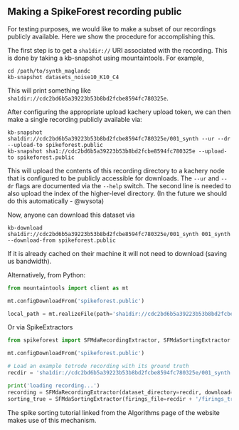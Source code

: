 ## Making a SpikeForest recording public

For testing purposes, we would like to make a subset of our recordings
publicly available. Here we show the procedure for accomplishing this.

The first step is to get a `sha1dir://` URI associated with the recording. This is done
by taking a kb-snapshot using mountaintools. For example,

```
cd /path/to/synth_maglandc
kb-snapshot datasets_noise10_K10_C4
```

This will print something like `sha1dir://cdc2bd6b5a39223b53b8bd2fcbe8594fc780325e`.

After configuring the appropriate upload kachery upload token, we can then make
a single recording publicly available via:

```
kb-snapshot sha1dir://cdc2bd6b5a39223b53b8bd2fcbe8594fc780325e/001_synth --ur --dr --upload-to spikeforest.public
kb-snapshot sha1://cdc2bd6b5a39223b53b8bd2fcbe8594fc780325e --upload-to spikeforest.public
```

This will upload the contents of this recording directory to a kachery node that
is configured to be publicly accessible for downloads. The `--ur` and `--dr`
flags are documented via the `--help` switch. The second line is needed to also
upload the index of the higher-level directory. (In the future we should do this
automatically - @wysota)

Now, anyone can download this dataset via

```
kb-download sha1dir://cdc2bd6b5a39223b53b8bd2fcbe8594fc780325e/001_synth 001_synth --download-from spikeforest.public
```

If it is already cached on their machine it will not need to download (saving us
bandwidth).

Alternatively, from Python:

```python
from mountaintools import client as mt

mt.configDownloadFrom('spikeforest.public')

local_path = mt.realizeFile(path='sha1dir://cdc2bd6b5a39223b53b8bd2fcbe8594fc780325e/001_synth/raw.mda')
```

Or via SpikeExtractors

```python
from spikeforest import SFMdaRecordingExtractor, SFMdaSortingExtractor

mt.configDownloadFrom('spikeforest.public')

# Load an example tetrode recording with its ground truth
recdir = 'sha1dir://cdc2bd6b5a39223b53b8bd2fcbe8594fc780325e/001_synth'

print('loading recording...')
recording = SFMdaRecordingExtractor(dataset_directory=recdir, download=True)
sorting_true = SFMdaSortingExtractor(firings_file=recdir + '/firings_true.mda')
```

The spike sorting tutorial linked from the Algorithms page of the website makes
use of this mechanism.



